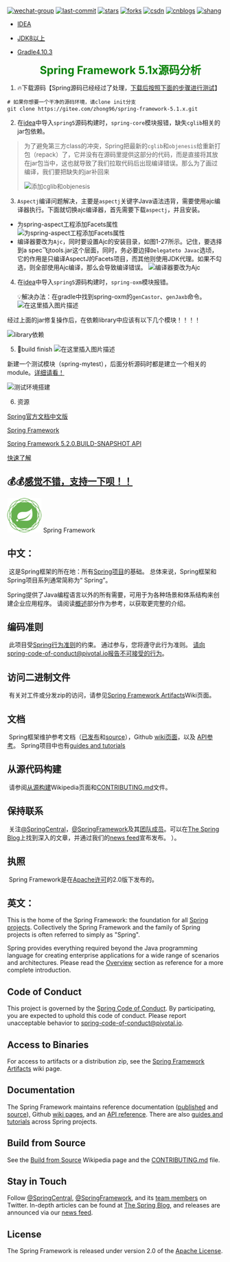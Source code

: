 [![wechat-group](https://badgen.net/badge/language/Spring-framework5)](https://github.com/gqzdev/spring-framework-analysis)
[![last-commit](https://badgen.net/github/last-commit/gqzdev/spring-framework-analysis)](https://github.com/gqzdev/spring-framework-analysis/commits/master)
[![stars](https://badgen.net/github/stars/gqzdev/spring-framework-analysis)](https://github.com/gqzdev/spring-framework-analysis)
[![forks](https://badgen.net/github/forks/gqzdev/spring-framework-analysis)](https://github.com/gqzdev/spring-framework-analysis)
[![csdn](https://badgen.net/badge/blog/ganquanzhong/red)](https://blog.csdn.net/ganquanzhong)
[![cnblogs](https://badgen.net/badge/cnblogs/gqzdev/orange)](https://www.cnblogs.com/gqzdev)
[![shang](https://badgen.net/badge/zhong/赏/blue)](https://www.cnblogs.com/gqzdev/p/shang.html )


- [IDEA](https://www.cnblogs.com/gqzdev/p/idea.html)

- [JDK8以上](https://www.oracle.com/technetwork/java/javase/overview/index.html)

- [Gradle4.10.3](https://services.gradle.org/distributions/)

  <center><span style="color:green;font-size:25px;font-weight:bolder;">Spring Framework 5.1x源码分析</span> </center>

1. 🔥下载源码【Spring源码已经经过了处理，[下载后按照下面的步骤进行测试](https://blog.csdn.net/ganquanzhong/article/details/100401914)】

```shell
# 如果你想要一个干净的源码环境，请clone init分支
git clone https://gitee.com/zhong96/spring-framework-5.1.x.git
```

2. 在[idea](https://www.cnblogs.com/gqzdev/p/idea.html)中导入`spring5`源码构建时，`spring-core`模块报错，缺失`cglib`相关的jar包依赖。

> 为了避免第三方class的冲突，Spring把最新的`cglib`和`objenesis`给重新打包（repack）了，它并没有在源码里提供这部分的代码，而是直接将其放在jar包当中，这也就导致了我们拉取代码后出现编译错误。那么为了画过编译，我们要把缺失的jar补回来
>
> ![添加cglib和objenesis](https://img-blog.csdnimg.cn/20190910100845635.png?x-oss-process=image/watermark,type_ZmFuZ3poZW5naGVpdGk,shadow_10,text_aHR0cHM6Ly9ibG9nLmNzZG4ubmV0L2dhbnF1YW56aG9uZw==,size_16,color_FFFFFF,t_70)

3. `Aspectj`编译问题解决，主要是`aspectj`关键字Java语法违背，需要使用ajc编译器执行。下面就切换ajc编译器，首先需要下载`aspectj`，并且安装。   
- 为spring-aspect工程添加Facets属性
![为spring-aspect工程添加Facets属性](https://img-blog.csdnimg.cn/20191204100207422.png?x-oss-process=image/watermark,type_ZmFuZ3poZW5naGVpdGk,shadow_10,text_aHR0cHM6Ly9ibG9nLmNzZG4ubmV0L2dhbnF1YW56aG9uZw==,size_16,color_FFFFFF,t_70)
- 编译器要改为`Ajc`，同时要设置Ajc的安装目录，如图1-27所示。记住，要选择到a spec飞jtools.jar这个层面，同时，务必要边择`Delegateto Javac`选顷，它的作用是只编译AspectJ的Facets项目，而其他则使用JDK代理。如果不勾选，则全部使用Ajc编译，那么会导致编译错误。
![编译器要改为Ajc](https://img-blog.csdnimg.cn/20191204100438207.png?x-oss-process=image/watermark,type_ZmFuZ3poZW5naGVpdGk,shadow_10,text_aHR0cHM6Ly9ibG9nLmNzZG4ubmV0L2dhbnF1YW56aG9uZw==,size_16,color_FFFFFF,t_70)

4. 在[idea](https://www.cnblogs.com/gqzdev/p/idea.html)中导入`spring5`源码构建时，`spring-oxm`模块报错。
   
    :bulb:解决办法：在gradle中找到spring-oxm的`genCastor`、`genJaxb`命令。
    ![在这里插入图片描述](https://img-blog.csdnimg.cn/20190910103004223.png?x-oss-process=image/watermark,type_ZmFuZ3poZW5naGVpdGk,shadow_10,text_aHR0cHM6Ly9ibG9nLmNzZG4ubmV0L2dhbnF1YW56aG9uZw==,size_16,color_FFFFFF,t_70)

  经过上面的jar修复操作后，在依赖library中应该有以下几个模块！！！！

![library依赖](https://img-blog.csdnimg.cn/20191205150406256.png?x-oss-process=image/watermark,type_ZmFuZ3poZW5naGVpdGk,shadow_10,text_aHR0cHM6Ly9ibG9nLmNzZG4ubmV0L2dhbnF1YW56aG9uZw==,size_16,color_FFFFFF,t_70)

5.  🧨build finish
    ![在这里插入图片描述](https://img-blog.csdnimg.cn/20191203180338769.png?x-oss-process=image/watermark,type_ZmFuZ3poZW5naGVpdGk,shadow_10,text_aHR0cHM6Ly9ibG9nLmNzZG4ubmV0L2dhbnF1YW56aG9uZw==,size_16,color_FFFFFF,t_70)

新建一个测试模块（spring-mytest），后面分析源码时都是建立一个相关的module。[详细请看！](https://blog.csdn.net/ganquanzhong/article/details/100401914)

![测试环境搭建](https://img-blog.csdnimg.cn/20191205151101269.png?x-oss-process=image/watermark,type_ZmFuZ3poZW5naGVpdGk,shadow_10,text_aHR0cHM6Ly9ibG9nLmNzZG4ubmV0L2dhbnF1YW56aG9uZw==,size_16,color_FFFFFF,t_70)

6. 资源

[Spring官方文档中文版](https://www.springcloud.cc/spring-reference.html)

[Spring Framework](https://spring.io/projects/spring-framework)

[Spring Framework 5.2.0.BUILD-SNAPSHOT API](https://docs.spring.io/spring/docs/5.2.0.BUILD-SNAPSHOT/javadoc-api/)

[快速了解](https://www.cnblogs.com/gqzdev/p/11667328.html)

##  💰💰[感觉不错，支持一下呗！！](https://www.cnblogs.com/gqzdev/p/shang.html)





<img src="src/docs/asciidoc/images/spring-framework.png" width="80" height="80"> Spring Framework

## 		中文：

​		这是Spring框架的所在地：所有[Spring项目](https://spring.io/projects)的基础。 总体来说，Spring框架和Spring项目系列通常简称为“ Spring”。

​		Spring提供了Java编程语言以外的所有需要，可用于为各种场景和体系结构来创建企业应用程序。 请阅读[概述](https://docs.spring.io/spring/docs/current/spring-framework-reference/overview.html#spring-introduction)部分作为参考，以获取更完整的介绍。

## 编码准则

​		此项目受[Spring行为准则](CODE_OF_CONDUCT.adoc)的约束。 通过参与，您将遵守此行为准则。 请向spring-code-of-conduct@pivotal.io报告不可接受的行为。

## 访问二进制文件

​		有关对工件或分发zip的访问，请参见[Spring Framework Artifacts](https://github.com/spring-projects/spring-framework/wiki/Spring-Framework-Artifacts)Wiki页面。

## 文档

​		Spring框架维护参考文档（[已发布](https://docs.spring.io/spring-framework/docs/current/spring-framework-reference/)和[source](src/docs/asciidoc)），Github [wiki页面](https://github.com/spring-projects/spring-framework/wiki)，以及
[API参考](https://docs.spring.io/spring-framework/docs/current/javadoc-api/)。 Spring项目中也有[guides and tutorials](https://spring.io/guides)

## 从源代码构建

​		请参阅[从源构建](https://github.com/spring-projects/spring-framework/wiki/Build-from-Source)Wikipedia页面和[CONTRIBUTING.md](CONTRIBUTING.md)文件。

## 保持联系

​		关注[@SpringCentral](https://twitter.com/springcentral)，[@SpringFramework](https://twitter.com/springframework)及其[团队成员](https://twitter.com/springframework/lists/team/members)。可以在[The Spring Blog](https://spring.io/blog/)上找到深入的文章，并通过我们的[news feed](https://spring.io/blog/category/news)宣布发布。 ）。

## 执照

​		Spring Framework是在[Apache许可](https://www.apache.org/licenses/LICENSE-2.0)的2.0版下发布的。



## 		英文：

This is the home of the Spring Framework: the foundation for all [Spring projects](https://spring.io/projects). Collectively the Spring Framework and the family of Spring projects is often referred to simply as "Spring". 

Spring provides everything required beyond the Java programming language for creating enterprise applications for a wide range of scenarios and architectures. Please read the [Overview](https://docs.spring.io/spring/docs/current/spring-framework-reference/overview.html#spring-introduction) section as reference for a more complete introduction.

## Code of Conduct

This project is governed by the [Spring Code of Conduct](CODE_OF_CONDUCT.adoc). By participating, you are expected to uphold this code of conduct. Please report unacceptable behavior to spring-code-of-conduct@pivotal.io.

## Access to Binaries

For access to artifacts or a distribution zip, see the [Spring Framework Artifacts](https://github.com/spring-projects/spring-framework/wiki/Spring-Framework-Artifacts) wiki page.

## Documentation

The Spring Framework maintains reference documentation ([published](https://docs.spring.io/spring-framework/docs/current/spring-framework-reference/) and [source](src/docs/asciidoc)), Github [wiki pages](https://github.com/spring-projects/spring-framework/wiki), and an
[API reference](https://docs.spring.io/spring-framework/docs/current/javadoc-api/). There are also [guides and tutorials](https://spring.io/guides) across Spring projects.

## Build from Source

See the [Build from Source](https://github.com/spring-projects/spring-framework/wiki/Build-from-Source) Wikipedia page and the [CONTRIBUTING.md](CONTRIBUTING.md) file.

## Stay in Touch

Follow [@SpringCentral](https://twitter.com/springcentral), [@SpringFramework](https://twitter.com/springframework), and its [team members](https://twitter.com/springframework/lists/team/members) on Twitter. In-depth articles can be found at [The Spring Blog](https://spring.io/blog/), and releases are announced via our [news feed](https://spring.io/blog/category/news).

## License

The Spring Framework is released under version 2.0 of the [Apache License](https://www.apache.org/licenses/LICENSE-2.0).
